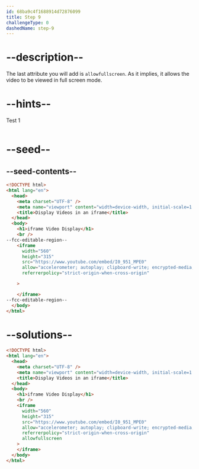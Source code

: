 ```yaml
---
id: 68ba9c4f1688914d72876099
title: Step 9
challengeType: 0
dashedName: step-9
---
```


# --description--

The last attribute you will add is `allowfullscreen`. As it implies, it allows the video to be viewed in full screen mode.

# --hints--

Test 1

```js

```

# --seed--

## --seed-contents--

```html
<!DOCTYPE html>
<html lang="en">
  <head>
    <meta charset="UTF-8" />
    <meta name="viewport" content="width=device-width, initial-scale=1.0" />
    <title>Display Videos in an iframe</title>
  </head>
  <body>
    <h1>iframe Video Display</h1>
    <br />
--fcc-editable-region--
    <iframe
      width="560"
      height="315"
      src="https://www.youtube.com/embed/I0_951_MPE0"
      allow="accelerometer; autoplay; clipboard-write; encrypted-media; gyroscope; web-share"
      referrerpolicy="strict-origin-when-cross-origin"

    >

    </iframe>
--fcc-editable-region--
  </body>
</html>
```

# --solutions--

```html
<!DOCTYPE html>
<html lang="en">
  <head>
    <meta charset="UTF-8" />
    <meta name="viewport" content="width=device-width, initial-scale=1.0" />
    <title>Display Videos in an iframe</title>
  </head>
  <body>
    <h1>iframe Video Display</h1>
    <br />
    <iframe
      width="560"
      height="315"
      src="https://www.youtube.com/embed/I0_951_MPE0"
      allow="accelerometer; autoplay; clipboard-write; encrypted-media; gyroscope; web-share"
      referrerpolicy="strict-origin-when-cross-origin"
      allowfullscreen
    >
    </iframe>
  </body>
</html>
```

